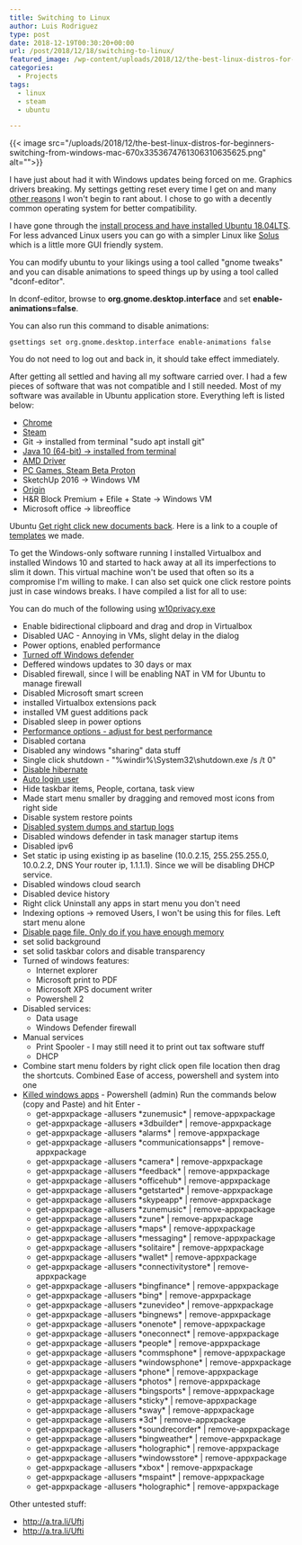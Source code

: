 ```yaml
---
title: Switching to Linux
author: Luis Rodriguez
type: post
date: 2018-12-19T00:30:20+00:00
url: /post/2018/12/18/switching-to-linux/
featured_image: /wp-content/uploads/2018/12/the-best-linux-distros-for-beginners-switching-from-windows-mac-670x3353674761306310635625.png
categories:
  - Projects
tags:
  - linux
  - steam
  - ubuntu

---
```

{{< image src="/uploads/2018/12/the-best-linux-distros-for-beginners-switching-from-windows-mac-670x3353674761306310635625.png" alt="">}}

I have just about had it with Windows updates being forced on me. Graphics drivers breaking. My settings getting reset every time I get on and many [other reasons][1] I won't begin to rant about. I chose to go with a decently common operating system for better compatibility.

I have gone through the [install process and have installed Ubuntu 18.04LTS][2]. For less advanced Linux users you can go with a simpler Linux like [Solus][3] which is a little more GUI friendly system.

You can modify ubuntu to your likings using a tool called "gnome tweaks" and you can disable animations to speed things up by using a tool called "dconf-editor".

In dconf-editor, browse to **org.gnome.desktop.interface** and set **enable-animations=false**.

You can also run this command to disable animations:
  
`gsettings set org.gnome.desktop.interface enable-animations false` 

You do not need to log out and back in, it should take effect immediately.

After getting all settled and having all my software carried over. I had a few pieces of software that was not compatible and I still needed. Most of my software was available in Ubuntu application store. Everything left is listed below:

  * [Chrome][4]
  * [Steam][5]
  * Git -> installed from terminal "sudo apt install git"
  * [Java 10 (64-bit) -> installed from terminal][6]
  * [AMD Driver][7]
  * [PC Games, Steam Beta Proton][8]
  * SketchUp 2016 -> Windows VM
  * [Origin][9]
  * H&R Block Premium + Efile + State -> Windows VM
  * Microsoft office -> libreoffice

Ubuntu [Get right click new documents back][10]. Here is a link to a couple of [templates][11] we made.

To get the Windows-only software running I installed Virtualbox and installed Windows 10 and started to hack away at all its imperfections to slim it down. This virtual machine won't be used that often so its a compromise I'm willing to make. I can also set quick one click restore points just in case windows breaks. I have compiled a list for all to use:

<!--more-->

You can do much of the following using [w10privacy.exe](https://www.winprivacy.de/english-home/)

  * Enable bidirectional clipboard and drag and drop in Virtualbox
  * Disabled UAC - Annoying in VMs, slight delay in the dialog
  * Power options, enabled performance
  * [Turned off Windows defender][12]
  * Deffered windows updates to 30 days or max
  * Disabled firewall, since I will be enabling NAT in VM for Ubuntu to manage firewall
  * Disabled Microsoft smart screen
  * installed Virtualbox extensions pack
  * installed VM guest additions pack
  * Disabled sleep in power options
  * [Performance options - adjust for best performance][13]
  * Disabled cortana
  * Disabled any windows "sharing" data stuff
  * Single click shutdown - "%windir%\System32\shutdown.exe /s /t 0"
  * [Disable hibernate][14]
  * [Auto login user][13]
  * Hide taskbar items, People, cortana, task view
  * Made start menu smaller by dragging and removed most icons from right side
  * Disable system restore points
  * [Disabled system dumps and startup logs][15]
  * Disabled windows defender in task manager startup items
  * Disabled ipv6
  * Set static ip using existing ip as baseline (10.0.2.15, 255.255.255.0, 10.0.2.2, DNS Your router ip, 1.1.1.1). Since we will be disabling DHCP service.
  * Disabled windows cloud search
  * Disabled device history
  * Right click Uninstall any apps in start menu you don't need
  * Indexing options -> removed Users, I won't be using this for files. Left start menu alone
  * [Disable page file, Only do if you have enough memory][16]
  * set solid background
  * set solid taskbar colors and disable transparency
  * Turned of windows features: 
      * Internet explorer
      * Microsoft print to PDF
      * Microsoft XPS document writer
      * Powershell 2
  * Disabled services: 
      * Data usage
      * Windows Defender firewall
  * Manual services 
      * Print Spooler - I may still need it to print out tax software stuff
      * DHCP
  * Combine start menu folders by right click open file location then drag the shortcuts. Combined Ease of access, powershell and system into one
  * [Killed windows apps][17] - Powershell (admin) Run the commands below (copy and Paste) and hit Enter - 
      * get-appxpackage -allusers \*zunemusic\* | remove-appxpackage
      * get-appxpackage -allusers \*3dbuilder\* | remove-appxpackage
      * get-appxpackage -allusers \*alarms\* | remove-appxpackage
      * get-appxpackage -allusers \*communicationsapps\* | remove-appxpackage
      * get-appxpackage -allusers \*camera\* | remove-appxpackage
      * get-appxpackage -allusers \*feedback\* | remove-appxpackage
      * get-appxpackage -allusers \*officehub\* | remove-appxpackage
      * get-appxpackage -allusers \*getstarted\* | remove-appxpackage
      * get-appxpackage -allusers \*skypeapp\* | remove-appxpackage
      * get-appxpackage -allusers \*zunemusic\* | remove-appxpackage
      * get-appxpackage -allusers \*zune\* | remove-appxpackage
      * get-appxpackage -allusers \*maps\* | remove-appxpackage
      * get-appxpackage -allusers \*messaging\* | remove-appxpackage
      * get-appxpackage -allusers \*solitaire\* | remove-appxpackage
      * get-appxpackage -allusers \*wallet\* | remove-appxpackage
      * get-appxpackage -allusers \*connectivitystore\* | remove-appxpackage
      * get-appxpackage -allusers \*bingfinance\* | remove-appxpackage
      * get-appxpackage -allusers \*bing\* | remove-appxpackage
      * get-appxpackage -allusers \*zunevideo\* | remove-appxpackage
      * get-appxpackage -allusers \*bingnews\* | remove-appxpackage
      * get-appxpackage -allusers \*onenote\* | remove-appxpackage
      * get-appxpackage -allusers \*oneconnect\* | remove-appxpackage
      * get-appxpackage -allusers \*people\* | remove-appxpackage
      * get-appxpackage -allusers \*commsphone\* | remove-appxpackage
      * get-appxpackage -allusers \*windowsphone\* | remove-appxpackage
      * get-appxpackage -allusers \*phone\* | remove-appxpackage
      * get-appxpackage -allusers \*photos\* | remove-appxpackage
      * get-appxpackage -allusers \*bingsports\* | remove-appxpackage
      * get-appxpackage -allusers \*sticky\* | remove-appxpackage
      * get-appxpackage -allusers \*sway\* | remove-appxpackage
      * get-appxpackage -allusers \*3d\* | remove-appxpackage
      * get-appxpackage -allusers \*soundrecorder\* | remove-appxpackage
      * get-appxpackage -allusers \*bingweather\* | remove-appxpackage
      * get-appxpackage -allusers \*holographic\* | remove-appxpackage
      * get-appxpackage -allusers \*windowsstore\* | remove-appxpackage
      * get-appxpackage -allusers \*xbox\* | remove-appxpackage
      * get-appxpackage -allusers \*mspaint\* | remove-appxpackage
      * get-appxpackage -allusers \*holographic\* | remove-appxpackage

Other untested stuff:

  * http://a.tra.li/Uftj
  * http://a.tra.li/Ufti

 [1]: https://duckduckgo.com/?q=windows+updates+breaks&atb=v147-1__&t=cros&iar=news&ia=
 [2]: https://linuxhint.com/rufus_bootable_usb_install_ubuntu_18-04_lts/
 [3]: https://linoxide.com/distros/install-solus-usb/
 [4]: http://google.com/chrome
 [5]: https://store.steampowered.com/about/
 [6]: https://thishosting.rocks/install-java-ubuntu/
 [7]: http://amd.com
 [8]: https://steamcommunity.com/games/221410/announcements/detail/1696055855739350561
 [9]: https://www.pcsteps.com/5110-install-origin-linux-mint-ubuntu-wine/
 [10]: https://vitux.com/add-new-document-back-to-the-right-click-menu-in-ubuntu-18-04/
 [11]: https://downloads.techreanimate.com/mprryu
 [12]: https://www.ghacks.net/2015/10/25/how-to-disable-windows-defender-in-windows-10-permanently/
 [13]: https://www.itpro.co.uk/operating-systems/26138/how-to-speed-up-windows-10
 [14]: https://www.pugetsystems.com/labs/support-software/How-to-disable-Sleep-Mode-or-Hibernation-793/
 [15]: https://www.inteset.com/how-to-strip-down-windows-10-for-kiosks-digital-signage-and-other-special-purpose-systems
 [16]: https://tunecomp.net/win10-page-file-disable/
 [17]: https://www.askvg.com/guide-how-to-remove-all-built-in-apps-in-windows-10
